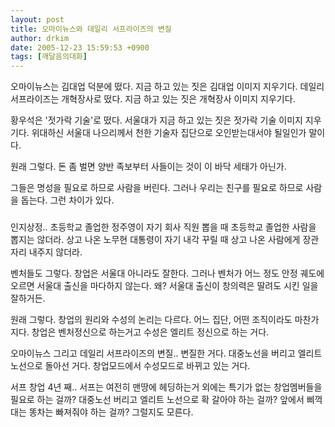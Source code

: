 ```yaml
---
layout: post
title: 오마이뉴스와 데일리 서프라이즈의 변질
author: drkim
date: 2005-12-23 15:59:53 +0900
tags: [깨달음의대화]
---
```


  
오마이뉴스는 김대업 덕분에 떴다. 지금 하고 있는 짓은 김대업 이미지 지우기다. 데일리 서프라이즈는 개혁장사로 떴다. 지금 하고 있는 짓은 개혁장사 이미지 지우기다. 
  

  
황우석은 '젓가락 기술'로 떴다. 서울대가 지금 하고 있는 짓은 젓가락 기술 이미지 지우기다. 위대하신 서울대 나으리께서 천한 기술자 집단으로 오인받는대서야 될일인가 말이다. 
  

  
원래 그렇다. 돈 좀 벌면 양반 족보부터 사들이는 것이 이 바닥 세태가 아닌가. 
  

  
그들은 명성을 필요로 하므로 사람을 버린다. 그러나 우리는 친구를 필요로 하므로 사람을 돕는다. 그런 차이가 있다. 
  

  
###
  

  
인지상정.. 초등학교 졸업한 정주영이 자기 회사 직원 뽑을 때 초등학교 졸업한 사람을 뽑지는 않더라. 상고 나온 노무현 대통령이 자기 내각 꾸릴 때 상고 나온 사람에게 장관 자리 내주지 않더라. 
  

  
벤처들도 그렇다. 창업은 서울대 아니라도 잘한다. 그러나 벤처가 어느 정도 안정 궤도에 오르면 서울대 출신을 마다하지 않는다. 왜? 서울대 출신이 창의력은 딸려도 시킨 일을 잘하거든. 
  

  
원래 그렇다. 창업의 원리와 수성의 논리는 다르다. 어느 집단, 어떤 조직이라도 마찬가지다. 창업은 벤처정신으로 하는거고 수성은 엘리트 정신으로 하는 거다. 
  

  
오마이뉴스 그리고 데일리 서프라이즈의 변질.. 변질한 거다. 대중노선을 버리고 엘리트 노선으로 돌아선 거다. 창업모드에서 수성모드로 바뀌고 있는 거다. 
  

  
서프 창업 4년 째.. 서프는 여전히 맨땅에 헤딩하는거 외에는 특기가 없는 창업멤버들을 필요로 하는 걸까? 대중노선 버리고 엘리트 노선으로 확 갈아야 하는 걸까? 앞에서 삐꺽대는 똥차는 빠져줘야 하는 걸까? 그럴지도 모른다.